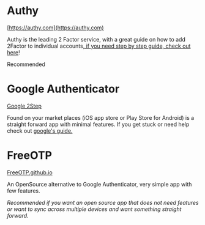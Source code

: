# Authy

[https://authy.com](https://authy.com)                                                                         [   ](/antivirus.md)

Authy is the leading 2 Factor service, with a great guide on how to add 2Factor to individual accounts[, if you need step by step guide, check out here](https://authy.com/guides/)!

Recommended

# Google Authenticator

[Google 2Step  ](https://www.google.com/landing/2step/)                                                               [   ](/antivirus.md)

Found on your market places \(iOS app store or Play Store for Android\) is a straight forward app with minimal features. If you get stuck or need help check out [google's guide.](https://support.google.com/accounts/answer/1066447?hl=en)

# FreeOTP

[FreeOTP.github.io   ](https://freeotp.github.io/)                                                                        [   ](/antivirus.md)

An OpenSource alternative to Google Authenticator, very simple app with few features.

_Recommended if you want an open source app that does not need features or want to sync across multiple devices and want something straight forward._

